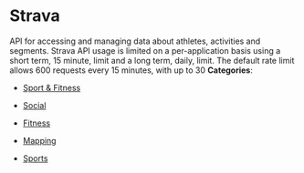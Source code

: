 # Strava


API for accessing and managing data about athletes, activities and segments.  Strava API usage is limited on a per-application basis using a short term, 15 minute, limit and a long term, daily, limit. The default rate limit allows 600 requests every 15 minutes, with up to 30
**Categories**:

- [Sport & Fitness](https://github/awesome-apis/awesome-apis#sport-and-fitness)

- [Social](https://github/awesome-apis/awesome-apis#social)

- [Fitness](https://github/awesome-apis/awesome-apis#fitness)

- [Mapping](https://github/awesome-apis/awesome-apis#mapping)

- [Sports](https://github/awesome-apis/awesome-apis#sports)



